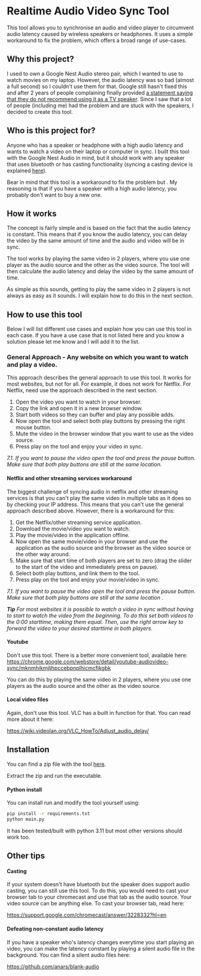 # Realtime Audio Video Sync Tool
This tool allows you to synchronise an audio and video player to circumvent audio latency caused by wireless speakers or headphones. It uses a simple workaround to fix the problem, which offers a broad range of use-cases.


## Why this project?
I used to own a Google Nest Audio stereo pair, which I wanted to use to watch movies on my laptop. However, the audio latency was so bad (almost a full second) so I couldn't use them for that. Google still hasn't fixed this and after 2 years of people complaining finally provided [a statement saying that they do not recommend using it as a TV speaker](https://www.googlenestcommunity.com/t5/Speakers-and-Displays/Terrible-delay-with-2-nest-audio-pair-with-tv/m-p/86157/highlight/true). Since I saw that a lot of people (including me) had the problem and are stuck with the speakers, I decided to create this tool.

## Who is this project for?
Anyone who has a speaker or headphone with a high audio latency and wants to watch a video on their laptop or computer in sync. I built this tool with the Google Nest Audio in mind, but it should work with any speaker that uses bluetooth or has casting functionality (syncing a casting device is explained [here](https://github.com/ArchimedesFTW/Realtime-Audio-Video-Sync-Tool#casting)).

Bear in mind that this tool is a workaround to fix the problem but  . My reasoning is that if you have a speaker with a high audio latency, you probably don't want to buy a new one.


## How it works
The concept is fairly simple and is based on the fact that the audio latency is constant. This means that if you know the audio latency, you can delay the video by the same amount of time and the audio and video will be in sync.

The tool works by playing the same video in 2 players, where you use one player as the audio source and the other as the video source. The tool will then calculate the audio latency and delay the video by the same amount of time.

As simple as this sounds, getting to play the same video in 2 players is not always as easy as it sounds. I will explain how to do this in the next section.


## How to use this tool 

Below I will list different use cases and explain how you can use this tool in each case. If you have a use case that is not listed here and you know a solution please let me know and I will add it to the list.

### General Approach - Any website on which you want to watch and play a video.
This approach describes the general approach to use this tool. It works for most websites, but not for all. For example, it does not work for Netflix. For Netflix, need use the approach described in the next section.

1. Open the video you want to watch in your browser.
2. Copy the link and open it in a new browser window.
3. Start both videos so they can buffer and play any possible adds.
4. Now open the tool and select both play buttons by pressing the right mouse button.
5. Mute the video in the browser window that you want to use as the video source.
6. Press play on the tool and enjoy your video in sync.

_7.1. If you want to pause the video open the tool and press the pause button. Make sure that both play buttons are still at the same location._

#### Netflix and other streaming services workaround
The biggest challenge of syncing audio in netflix and other streaming services is that you can't play the same video in multiple tabs as it does so by checking your IP address. This means that you can't use the general approach described above. However, there is a workaround for this:

1. Get the Netflix/other streaming service application. 
2. Download the movie/video you want to watch.
3. Play the movie/video in the application offline.
4. Now open the same movie/video in your browser and use the application as the audio source and the browser as the video source or the other way around.
5. Make sure that start time of both players are set to zero (drag the slider to the start of the video and immediately press on pause).
6. Select both play buttons, and link them to the tool.
7. Press play on the tool and enjoy your movie/video in sync.

_7.1. If you want to pause the video open the tool and press the pause button. Make sure that both play buttons are still at the same location ._


_**Tip** For most websites it is possible to watch a video in sync without having to start to watch the video from the beginning. To do this set both videos to the 0:00 starttime, making them equal. Then, use the right arrow key to forward the video to your desired starttime in both players._


#### Youtube
Don't use this tool. There is a better more convenient tool, available here:
https://chrome.google.com/webstore/detail/youtube-audiovideo-sync/mknmhikmjljhpccebpnplhicmcfjkgbk 

You can do this by playing the same video in 2 players, where you use one players as the audio source and the other as the video source.


#### Local video files
Again, don't use this tool. VLC has a built in function for that. You can read more about it here:

https://wiki.videolan.org/VLC_HowTo/Adjust_audio_delay/ 


## Installation
You can find a zip file with the tool [here](https://github.com/ArchimedesFTW/Realtime-Audio-Video-Sync-Tool/releases).

Extract the zip and run the executable.


#### Python install

You can install run and modify the tool yourself using:
```bash
pip install -r requirements.txt
python main.py
```

It has been tested/built with python 3.11 but most other versions should work too.

## Other tips

#### Casting
If your system doesn't have bluetooth but the speaker does support audio casting, you can still use this tool. To do this, you would need to cast your browser tab to your chromecast and use that tab as the audio source. Your video source can be anything else. To cast your browser tab, read here:

https://support.google.com/chromecast/answer/3228332?hl=en 

#### Defeating non-constant audio latency
If you have a speaker who's latency changes everytime you start playing an video, you can make the latency constant by playing a silent audio file in the background. You can find a silent audio files here:

https://github.com/anars/blank-audio 

